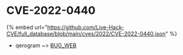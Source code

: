 # CVE-2022-0440
{% embed url="https://github.com/Live-Hack-CVE/full_database/blob/main/cves/2022/CVE-2022-0440.json" %}

* qerogram ~> [BUG_WEB](https://www.alice-snow.ru/2022/database/cve-2022-0440/bug_web-qerogram)